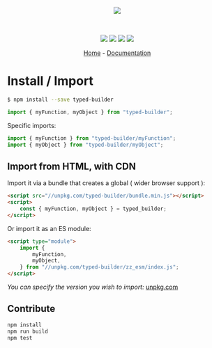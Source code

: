 <p align="center">
    <img src="https://user-images.githubusercontent.com/6702424/80216211-00ef5280-863e-11ea-81de-59f3a3d4b8e4.png">  
</p>
<p align="center">
    <i></i>
    <br>
    <br>
    <img src="https://github.com/garronej/typed-builder/workflows/ci/badge.svg?branch=master">
    <img src="https://img.shields.io/bundlephobia/minzip/typed-builder">
    <img src="https://img.shields.io/npm/dw/typed-builder">
    <img src="https://img.shields.io/npm/l/typed-builder">
</p>
<p align="center">
  <a href="https://github.com/sonhanguyen/typed-builder">Home</a>
  -
  <a href="https://github.com/sonhanguyen/typed-builder">Documentation</a>
</p>

# Install / Import

```bash
$ npm install --save typed-builder
```

```typescript
import { myFunction, myObject } from "typed-builder";
```

Specific imports:

```typescript
import { myFunction } from "typed-builder/myFunction";
import { myObject } from "typed-builder/myObject";
```

## Import from HTML, with CDN

Import it via a bundle that creates a global ( wider browser support ):

```html
<script src="//unpkg.com/typed-builder/bundle.min.js"></script>
<script>
    const { myFunction, myObject } = typed_builder;
</script>
```

Or import it as an ES module:

```html
<script type="module">
    import {
        myFunction,
        myObject,
    } from "//unpkg.com/typed-builder/zz_esm/index.js";
</script>
```

_You can specify the version you wish to import:_ [unpkg.com](https://unpkg.com)

## Contribute

```bash
npm install
npm run build
npm test
```
